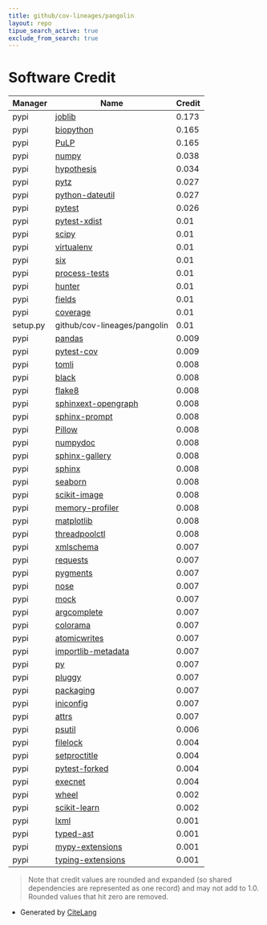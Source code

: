 ```yaml
---
title: github/cov-lineages/pangolin
layout: repo
tipue_search_active: true
exclude_from_search: true
---
```

# Software Credit

|Manager|Name|Credit|
|-------|----|------|
|pypi|[joblib](https://joblib.readthedocs.io)|0.173|
|pypi|[biopython](https://biopython.org/)|0.165|
|pypi|[PuLP](https://github.com/coin-or/pulp)|0.165|
|pypi|[numpy](https://www.numpy.org)|0.038|
|pypi|[hypothesis](https://hypothesis.works)|0.034|
|pypi|[pytz](http://pythonhosted.org/pytz)|0.027|
|pypi|[python-dateutil](https://github.com/dateutil/dateutil)|0.027|
|pypi|[pytest](https://docs.pytest.org/en/latest/)|0.026|
|pypi|[pytest-xdist](https://github.com/pytest-dev/pytest-xdist)|0.01|
|pypi|[scipy](https://pypi.org/project/scipy)|0.01|
|pypi|[virtualenv](https://pypi.org/project/virtualenv)|0.01|
|pypi|[six](https://pypi.org/project/six)|0.01|
|pypi|[process-tests](https://pypi.org/project/process-tests)|0.01|
|pypi|[hunter](https://pypi.org/project/hunter)|0.01|
|pypi|[fields](https://pypi.org/project/fields)|0.01|
|pypi|[coverage](https://pypi.org/project/coverage)|0.01|
|setup.py|github/cov-lineages/pangolin|0.01|
|pypi|[pandas](https://pandas.pydata.org)|0.009|
|pypi|[pytest-cov](https://github.com/pytest-dev/pytest-cov)|0.009|
|pypi|[tomli](https://pypi.org/project/tomli)|0.008|
|pypi|[black](https://github.com/psf/black)|0.008|
|pypi|[flake8](https://pypi.org/project/flake8)|0.008|
|pypi|[sphinxext-opengraph](https://pypi.org/project/sphinxext-opengraph)|0.008|
|pypi|[sphinx-prompt](https://pypi.org/project/sphinx-prompt)|0.008|
|pypi|[Pillow](https://pypi.org/project/Pillow)|0.008|
|pypi|[numpydoc](https://pypi.org/project/numpydoc)|0.008|
|pypi|[sphinx-gallery](https://pypi.org/project/sphinx-gallery)|0.008|
|pypi|[sphinx](https://pypi.org/project/sphinx)|0.008|
|pypi|[seaborn](https://pypi.org/project/seaborn)|0.008|
|pypi|[scikit-image](https://pypi.org/project/scikit-image)|0.008|
|pypi|[memory-profiler](https://pypi.org/project/memory-profiler)|0.008|
|pypi|[matplotlib](https://pypi.org/project/matplotlib)|0.008|
|pypi|[threadpoolctl](https://pypi.org/project/threadpoolctl)|0.008|
|pypi|[xmlschema](https://pypi.org/project/xmlschema)|0.007|
|pypi|[requests](https://pypi.org/project/requests)|0.007|
|pypi|[pygments](https://pypi.org/project/pygments)|0.007|
|pypi|[nose](https://pypi.org/project/nose)|0.007|
|pypi|[mock](https://pypi.org/project/mock)|0.007|
|pypi|[argcomplete](https://pypi.org/project/argcomplete)|0.007|
|pypi|[colorama](https://pypi.org/project/colorama)|0.007|
|pypi|[atomicwrites](https://pypi.org/project/atomicwrites)|0.007|
|pypi|[importlib-metadata](https://pypi.org/project/importlib-metadata)|0.007|
|pypi|[py](https://pypi.org/project/py)|0.007|
|pypi|[pluggy](https://pypi.org/project/pluggy)|0.007|
|pypi|[packaging](https://pypi.org/project/packaging)|0.007|
|pypi|[iniconfig](https://pypi.org/project/iniconfig)|0.007|
|pypi|[attrs](https://pypi.org/project/attrs)|0.007|
|pypi|[psutil](https://pypi.org/project/psutil)|0.006|
|pypi|[filelock](https://pypi.org/project/filelock)|0.004|
|pypi|[setproctitle](https://pypi.org/project/setproctitle)|0.004|
|pypi|[pytest-forked](https://pypi.org/project/pytest-forked)|0.004|
|pypi|[execnet](https://pypi.org/project/execnet)|0.004|
|pypi|[wheel](https://github.com/pypa/wheel)|0.002|
|pypi|[scikit-learn](http://scikit-learn.org)|0.002|
|pypi|[lxml](https://pypi.org/project/lxml)|0.001|
|pypi|[typed-ast](https://pypi.org/project/typed-ast)|0.001|
|pypi|[mypy-extensions](https://pypi.org/project/mypy-extensions)|0.001|
|pypi|[typing-extensions](https://pypi.org/project/typing-extensions)|0.001|


> Note that credit values are rounded and expanded (so shared dependencies are represented as one record) and may not add to 1.0. Rounded values that hit zero are removed.


- Generated by [CiteLang](https://github.com/vsoch/citelang)
